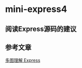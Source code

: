 # mini-express4

## 阅读Express源码的建议

## 参考文章
[多图理解 Express](https://juejin.cn/post/6904561783437000718#comment)
